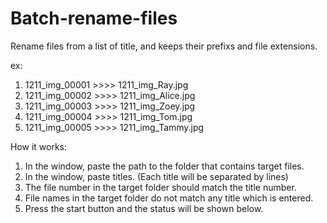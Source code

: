 # Batch-rename-files
Rename files from a list of title, and keeps their prefixs and file extensions.

ex: 
1. 1211_img_00001 >>>> 1211_img_Ray.jpg
2. 1211_img_00002 >>>> 1211_img_Alice.jpg
3. 1211_img_00003 >>>> 1211_img_Zoey.jpg
4. 1211_img_00004 >>>> 1211_img_Tom.jpg
5. 1211_img_00005 >>>> 1211_img_Tammy.jpg

How it works:
1. In the window, paste the path to the folder that contains target files. 
2. In the window, paste titles. (Each title will be separated by lines)
3. The file number in the target folder should match the title number. 
4. File names in the target folder do not match any title which is entered.
5. Press the start button and the status will be shown below. 
